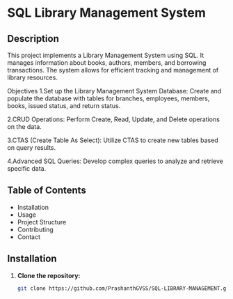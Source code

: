 # SQL Library Management System

## Description
This project implements a Library Management System using SQL. It manages information about books, authors, members, and borrowing transactions. The system allows for efficient tracking and management of library resources.

Objectives
1.Set up the Library Management System Database: Create and populate the database with tables for branches, employees, members, books, issued status, and return status.

2.CRUD Operations: Perform Create, Read, Update, and Delete operations on the data.

3.CTAS (Create Table As Select): Utilize CTAS to create new tables based on query results.

4.Advanced SQL Queries: Develop complex queries to analyze and retrieve specific data.

## Table of Contents
- Installation
- Usage
- Project Structure
- Contributing
- Contact

## Installation
1. **Clone the repository:**
   ```bash
   git clone https://github.com/PrashanthGVSS/SQL-LIBRARY-MANAGEMENT.git
